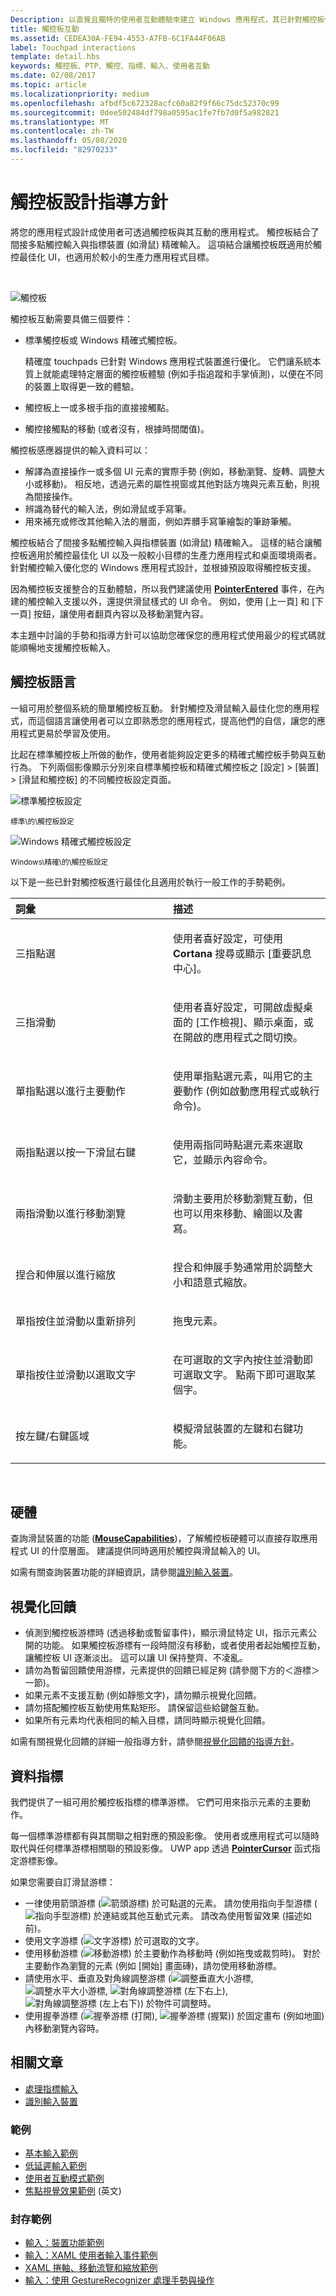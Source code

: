 ```yaml
---
Description: 以直覺且獨特的使用者互動體驗來建立 Windows 應用程式，其已針對觸控板優化，但在輸入裝置之間具有一致的功能。
title: 觸控板互動
ms.assetid: CEDEA30A-FE94-4553-A7FB-6C1FA44F06AB
label: Touchpad interactions
template: detail.hbs
keywords: 觸控板、PTP、觸控、指標、輸入、使用者互動
ms.date: 02/08/2017
ms.topic: article
ms.localizationpriority: medium
ms.openlocfilehash: afbdf5c672328acfc60a82f9f66c75dc52370c99
ms.sourcegitcommit: 0dee502484df798a0595ac1fe7fb7d0f5a982821
ms.translationtype: MT
ms.contentlocale: zh-TW
ms.lasthandoff: 05/08/2020
ms.locfileid: "82970233"
---
```

# <a name="touchpad-design-guidelines"></a>觸控板設計指導方針


將您的應用程式設計成使用者可透過觸控板與其互動的應用程式。 觸控板結合了間接多點觸控輸入與指標裝置 (如滑鼠) 精確輸入。 這項結合讓觸控板既適用於觸控最佳化 UI，也適用於較小的生產力應用程式目標。

 

![觸控板](images/input-patterns/input-touchpad.jpg)


觸控板互動需要具備三個要件：

-   標準觸控板或 Windows 精確式觸控板。

    精確度 touchpads 已針對 Windows 應用程式裝置進行優化。 它們讓系統本質上就能處理特定層面的觸控板體驗 (例如手指追蹤和手掌偵測)，以便在不同的裝置上取得更一致的體驗。

-   觸控板上一或多根手指的直接接觸點。
-   觸控接觸點的移動 (或者沒有，根據時間閾值)。

觸控板感應器提供的輸入資料可以：

-   解譯為直接操作一或多個 UI 元素的實際手勢 (例如，移動瀏覽、旋轉、調整大小或移動)。 相反地，透過元素的屬性視窗或其他對話方塊與元素互動，則視為間接操作。
-   辨識為替代的輸入法，例如滑鼠或手寫筆。
-   用來補充或修改其他輸入法的層面，例如弄髒手寫筆繪製的筆跡筆觸。

觸控板結合了間接多點觸控輸入與指標裝置 (如滑鼠) 精確輸入。 這樣的結合讓觸控板適用於觸控最佳化 UI 以及一般較小目標的生產力應用程式和桌面環境兩者。 針對觸控輸入優化您的 Windows 應用程式設計，並根據預設取得觸控板支援。

因為觸控板支援整合的互動體驗，所以我們建議使用 [**PointerEntered**](https://docs.microsoft.com/uwp/api/windows.ui.xaml.uielement.pointerentered) 事件，在內建的觸控輸入支援以外，還提供滑鼠樣式的 UI 命令。 例如，使用 [上一頁] 和 [下一頁] 按鈕，讓使用者翻頁內容以及移動瀏覽內容。

本主題中討論的手勢和指導方針可以協助您確保您的應用程式使用最少的程式碼就能順暢地支援觸控板輸入。

## <a name="the-touchpad-language"></a>觸控板語言


一組可用於整個系統的簡單觸控板互動。 針對觸控及滑鼠輸入最佳化您的應用程式，而這個語言讓使用者可以立即熟悉您的應用程式，提高他們的自信，讓您的應用程式更易於學習及使用。

比起在標準觸控板上所做的動作，使用者能夠設定更多的精確式觸控板手勢與互動行為。 下列兩個影像顯示分別來自標準觸控板和精確式觸控板之 [設定] &gt; [裝置] &gt; [滑鼠和觸控板] 的不同觸控板設定頁面。

![標準觸控板設定](images/mouse-touchpad-settings-standard.png)

<sup>標準\\的\\觸控板設定</sup>

![Windows 精確式觸控板設定](images/mouse-touchpad-settings-ptp.png)

<sup>Windows\\精確\\的\\觸控板設定</sup>

以下是一些已針對觸控板進行最佳化且適用於執行一般工作的手勢範例。

<table>
<colgroup>
<col width="50%" />
<col width="50%" />
</colgroup>
<thead>
<tr class="header">
<th align="left">詞彙</th>
<th align="left">描述</th>
</tr>
</thead>
<tbody>
<tr class="odd">
<td align="left"><p>三指點選</p></td>
<td align="left"><p>使用者喜好設定，可使用 <strong>Cortana</strong> 搜尋或顯示 [重要訊息中心]<strong></strong>。</p></td>
</tr>
<tr class="even">
<td align="left"><p>三指滑動</p></td>
<td align="left"><p>使用者喜好設定，可開啟虛擬桌面的 [工作檢視]、顯示桌面，或在開啟的應用程式之間切換。</p></td>
</tr>
<tr class="odd">
<td align="left"><p>單指點選以進行主要動作</p></td>
<td align="left"><p>使用單指點選元素，叫用它的主要動作 (例如啟動應用程式或執行命令)。</p></td>
</tr>
<tr class="even">
<td align="left"><p>兩指點選以按一下滑鼠右鍵</p></td>
<td align="left"><p>使用兩指同時點選元素來選取它，並顯示內容命令。</p></td>
</tr>
<tr class="odd">
<td align="left"><p>兩指滑動以進行移動瀏覽</p></td>
<td align="left"><p>滑動主要用於移動瀏覽互動，但也可以用來移動、繪圖以及書寫。</p></td>
</tr>
<tr class="even">
<td align="left"><p>捏合和伸展以進行縮放</p></td>
<td align="left"><p>捏合和伸展手勢通常用於調整大小和語意式縮放。</p></td>
</tr>
<tr class="odd">
<td align="left"><p>單指按住並滑動以重新排列</p></td>
<td align="left"><p>拖曳元素。</p></td>
</tr>
<tr class="even">
<td align="left"><p>單指按住並滑動以選取文字</p></td>
<td align="left"><p>在可選取的文字內按住並滑動即可選取文字。 點兩下即可選取某個字。</p></td>
</tr>
<tr class="odd">
<td align="left"><p>按左鍵/右鍵區域</p></td>
<td align="left"><p>模擬滑鼠裝置的左鍵和右鍵功能。</p></td>
</tr>
</tbody>
</table>

 

## <a name="hardware"></a>硬體


查詢滑鼠裝置的功能 ([**MouseCapabilities**](https://docs.microsoft.com/uwp/api/Windows.Devices.Input.MouseCapabilities))，了解觸控板硬體可以直接存取應用程式 UI 的什麼層面。 建議提供同時適用於觸控與滑鼠輸入的 UI。

如需有關查詢裝置功能的詳細資訊，請參閱[識別輸入裝置](identify-input-devices.md)。

## <a name="visual-feedback"></a>視覺化回饋


-   偵測到觸控板游標時 (透過移動或暫留事件)，顯示滑鼠特定 UI，指示元素公開的功能。 如果觸控板游標有一段時間沒有移動，或者使用者起始觸控互動，讓觸控板 UI 逐漸淡出。 這可以讓 UI 保持整齊、不凌亂。
-   請勿為暫留回饋使用游標，元素提供的回饋已經足夠 (請參閱下方的＜游標＞一節)。
-   如果元素不支援互動 (例如靜態文字)，請勿顯示視覺化回饋。
-   請勿搭配觸控板互動使用焦點矩形。 請保留這些給鍵盤互動。
-   如果所有元素均代表相同的輸入目標，請同時顯示視覺化回饋。

如需有關視覺化回饋的詳細一般指導方針，請參閱[視覺化回饋的指導方針](https://docs.microsoft.com/windows/uwp/input-and-devices/guidelines-for-visualfeedback)。

## <a name="cursors"></a>資料指標


我們提供了一組可用於觸控板指標的標準游標。 它們可用來指示元素的主要動作。

每一個標準游標都有與其關聯之相對應的預設影像。 使用者或應用程式可以隨時取代與任何標準游標相關聯的預設影像。 UWP app 透過 [**PointerCursor**](https://docs.microsoft.com/uwp/api/windows.ui.core.corewindow.pointercursor) 函式指定游標影像。

如果您需要自訂滑鼠游標：

-   一律使用箭頭游標 (![箭頭游標](images/cursor-arrow.png)) 於可點選的元素。 請勿使用指向手型游標 (![指向手型游標](images/cursor-pointinghand.png)) 於連結或其他互動式元素。 請改為使用暫留效果 (描述如前)。
-   使用文字游標 (![文字游標](images/cursor-text.png)) 於可選取的文字。
-   使用移動游標 (![移動游標](images/cursor-move.png)) 於主要動作為移動時 (例如拖曳或裁剪時)。 對於主要動作為瀏覽的元素 (例如 [開始] 畫面磚)，請勿使用移動游標。
-   請使用水平、垂直及對角線調整游標 (![調整垂直大小游標](images/cursor-vertical.png), ![調整水平大小游標](images/cursor-horizontal.png), ![對角線調整游標 (左下右上)](images/cursor-diagonal2.png), ![對角線調整游標 (左上右下)](images/cursor-diagonal1.png)) 於物件可調整時。
-   使用握拳游標 (![握拳游標 (打開)](images/cursor-pan1.png), ![握拳游標 (握緊)](images/cursor-pan2.png)) 於固定畫布 (例如地圖) 內移動瀏覽內容時。

## <a name="related-articles"></a>相關文章

- [處理指標輸入](handle-pointer-input.md)
- [識別輸入裝置](identify-input-devices.md)

### <a name="samples"></a>範例

- [基本輸入範例](https://github.com/Microsoft/Windows-universal-samples/tree/master/Samples/BasicInput)
- [低延遲輸入範例](https://github.com/Microsoft/Windows-universal-samples/tree/master/Samples/LowLatencyInput)
- [使用者互動模式範例](https://github.com/Microsoft/Windows-universal-samples/tree/master/Samples/UserInteractionMode)
- [焦點視覺效果範例](https://github.com/Microsoft/Windows-universal-samples/tree/master/Samples/XamlFocusVisuals) \(英文\)

### <a name="archive-samples"></a>封存範例

- [輸入：裝置功能範例](https://github.com/microsoftarchive/msdn-code-gallery-microsoft/tree/411c271e537727d737a53fa2cbe99eaecac00cc0/Official%20Windows%20Platform%20Sample/Windows%208%20app%20samples/%5BC%23%5D-Windows%208%20app%20samples/C%23/Windows%208%20app%20samples/Input%20Device%20capabilities%20sample%20(Windows%208))
- [輸入：XAML 使用者輸入事件範例](https://github.com/microsoftarchive/msdn-code-gallery-microsoft/tree/411c271e537727d737a53fa2cbe99eaecac00cc0/Official%20Windows%20Platform%20Sample/Input%20XAML%20user%20input%20events%20sample)
- [XAML 捲軸、移動流覽和縮放範例](https://github.com/microsoftarchive/msdn-code-gallery-microsoft/tree/411c271e537727d737a53fa2cbe99eaecac00cc0/Official%20Windows%20Platform%20Sample/Universal%20Windows%20app%20samples/111487-Universal%20Windows%20app%20samples/XAML%20scrolling%2C%20panning%2C%20and%20zooming%20sample)
- [輸入：使用 GestureRecognizer 處理手勢與操作](https://github.com/microsoftarchive/msdn-code-gallery-microsoft/tree/411c271e537727d737a53fa2cbe99eaecac00cc0/Official%20Windows%20Platform%20Sample/Input%20Gestures%20and%20manipulations%20with%20GestureRecognizer)
